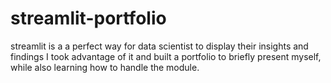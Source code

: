 # streamlit-portfolio


streamlit is a a perfect way for data scientist to display their insights and findings 
I took advantage of it and built a portfolio to briefly present myself, while also learning how to handle the module.

